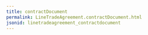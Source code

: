 ```yaml
---
title: contractDocument
permalink: LineTradeAgreement.contractDocument.html
jsonid: linetradeagreement_contractdocument
---
```

